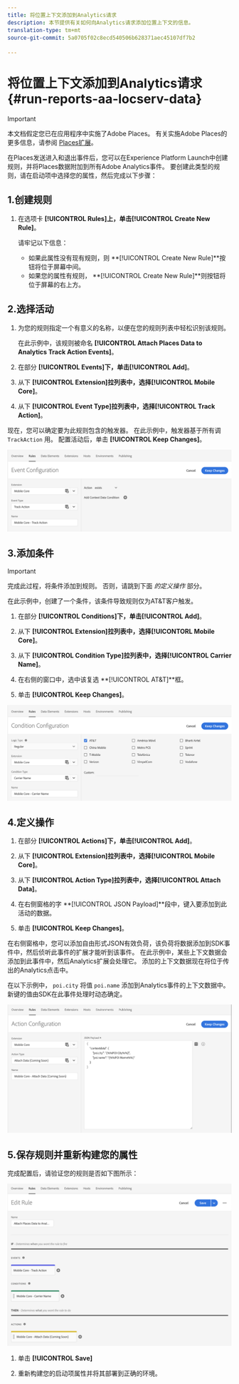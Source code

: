```yaml
---
title: 将位置上下文添加到Analytics请求
description: 本节提供有关如何向Analytics请求添加位置上下文的信息。
translation-type: tm+mt
source-git-commit: 5a0705f02c8ecd540506b628371aec45107df7b2

---
```



# 将位置上下文添加到Analytics请求 {#run-reports-aa-locserv-data}

>[!IMPORTANT]
>
>本文档假定您已在应用程序中实施了Adobe Places。 有关实施Adobe Places的更多信息，请参阅 [Places扩展](/help/places-ext-aep-sdks/places-extension/places-extension.md)。

在Places发送进入和退出事件后，您可以在Experience Platform Launch中创建规则，并将Places数据附加到所有Adobe Analytics事件。 要创建此类型的规则，请在启动项中选择您的属性，然后完成以下步骤：

## 1.创建规则

1. 在选项卡 **[!UICONTROL Rules]**上，单击**[!UICONTROL Create New Rule]**。

   请牢记以下信息：
   * 如果此属性没有现有规则，则 **[!UICONTROL Create New Rule]**按钮将位于屏幕中间。
   * 如果您的属性有规则， **[!UICONTROL Create New Rule]**则按钮将位于屏幕的右上方。

## 2.选择活动

1. 为您的规则指定一个有意义的名称，以便在您的规则列表中轻松识别该规则。

   在此示例中，该规则被命名 **[!UICONTROL Attach Places Data to Analytics Track Action Events]**。

1. 在部分 **[!UICONTROL Events]**下，单击**[!UICONTROL Add]**。

1. 从下 **[!UICONTROL Extension]**拉列表中，选择**[!UICONTROL Mobile Core]**。

1. 从下 **[!UICONTROL Event Type]**拉列表中，选择**[!UICONTROL Track Action]**。

现在，您可以确定要为此规则包含的触发器。 在此示例中，触发器基于所有调 `TrackAction` 用。 配置活动后，单击 **[!UICONTROL Keep Changes]**。

![“创建活动”](/help/assets/ad-setEvent_use-analytics-data.png)


## 3.添加条件

>[!IMPORTANT]
>
>完成此过程，将条件添加到规则。 否则，请跳到下面 *的定义操作* 部分。

在此示例中，创建了一个条件，该条件导致规则仅为AT&amp;T客户触发。

1. 在部分 **[!UICONTROL Conditions]**下，单击**[!UICONTROL Add]**。

1. 从下 **[!UICONTROL Extension]**拉列表中，选择**[!UICONTORL  Mobile Core]**。

1. 从下 **[!UICONTROL Condition Type]**拉列表中，选择**[!UICONTROL Carrier Name]**。

1. 在右侧的窗口中，选中该复选 **[!UICONTROL AT&T]**框。

1. 单击 **[!UICONTROL Keep Changes]**。

![&quot;创建条件&quot;](/help/assets/ad-setCondition_use-analytics-data.png)

## 4.定义操作

1. 在部分 **[!UICONTROL Actions]**下，单击**[!UICONTROL Add]**。

1. 从下 **[!UICONTROL Extension]**拉列表中，选择**[!UICONTROL Mobile Core]**。

1. 从下 **[!UICONTROL Action Type]**拉列表中，选择**[!UICONTROL Attach Data]**。

1. 在右侧窗格的字 **[!UICONTROL JSON Payload]**段中，键入要添加到此活动的数据。

1. 单击 **[!UICONTROL Keep Changes]**。

在右侧窗格中，您可以添加自由形式JSON有效负荷，该负荷将数据添加到SDK事件中，然后侦听此事件的扩展才能听到该事件。 在此示例中，某些上下文数据会添加到此事件中，然后Analytics扩展会处理它。 添加的上下文数据现在将位于传出的Analytics点击中。

在以下示例中， `poi.city` 将值 `poi.name` 添加到Analytics事件的上下文数据中。 新键的值由SDK在此事件处理时动态确定。

![“创建操作”](/help/assets/ad-setAction_use-analytics-data.png)

## 5.保存规则并重新构建您的属性

完成配置后，请验证您的规则是否如下图所示：

![“规则已经完成。”](/help/assets/ad-ruleComplete_use-analytics-data.png)

1. 单击 **[!UICONTROL Save]**

1. 重新构建您的启动项属性并将其部署到正确的环境。
